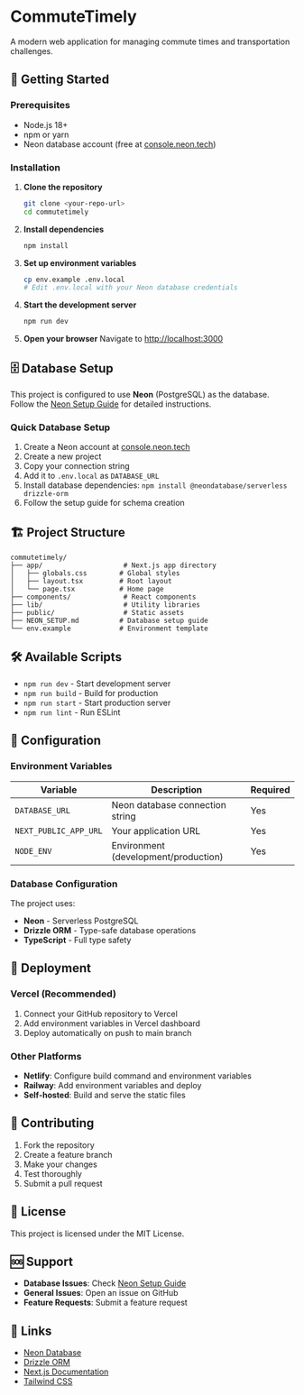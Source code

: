 # CommuteTimely

A modern web application for managing commute times and transportation challenges.

## 🚀 Getting Started

### Prerequisites

- Node.js 18+ 
- npm or yarn
- Neon database account (free at [console.neon.tech](https://console.neon.tech/))

### Installation

1. **Clone the repository**
   ```bash
   git clone <your-repo-url>
   cd commutetimely
   ```

2. **Install dependencies**
   ```bash
   npm install
   ```

3. **Set up environment variables**
   ```bash
   cp env.example .env.local
   # Edit .env.local with your Neon database credentials
   ```

4. **Start the development server**
   ```bash
   npm run dev
   ```

5. **Open your browser**
   Navigate to [http://localhost:3000](http://localhost:3000)

## 🗄️ Database Setup

This project is configured to use **Neon** (PostgreSQL) as the database. Follow the [Neon Setup Guide](./NEON_SETUP.md) for detailed instructions.

### Quick Database Setup

1. Create a Neon account at [console.neon.tech](https://console.neon.tech/)
2. Create a new project
3. Copy your connection string
4. Add it to `.env.local` as `DATABASE_URL`
5. Install database dependencies: `npm install @neondatabase/serverless drizzle-orm`
6. Follow the setup guide for schema creation

## 🏗️ Project Structure

```
commutetimely/
├── app/                    # Next.js app directory
│   ├── globals.css        # Global styles
│   ├── layout.tsx         # Root layout
│   └── page.tsx           # Home page
├── components/             # React components
├── lib/                    # Utility libraries
├── public/                 # Static assets
├── NEON_SETUP.md          # Database setup guide
└── env.example            # Environment template
```

## 🛠️ Available Scripts

- `npm run dev` - Start development server
- `npm run build` - Build for production
- `npm run start` - Start production server
- `npm run lint` - Run ESLint

## 🔧 Configuration

### Environment Variables

| Variable | Description | Required |
|----------|-------------|----------|
| `DATABASE_URL` | Neon database connection string | Yes |
| `NEXT_PUBLIC_APP_URL` | Your application URL | Yes |
| `NODE_ENV` | Environment (development/production) | Yes |

### Database Configuration

The project uses:
- **Neon** - Serverless PostgreSQL
- **Drizzle ORM** - Type-safe database operations
- **TypeScript** - Full type safety

## 🚀 Deployment

### Vercel (Recommended)

1. Connect your GitHub repository to Vercel
2. Add environment variables in Vercel dashboard
3. Deploy automatically on push to main branch

### Other Platforms

- **Netlify**: Configure build command and environment variables
- **Railway**: Add environment variables and deploy
- **Self-hosted**: Build and serve the static files

## 🤝 Contributing

1. Fork the repository
2. Create a feature branch
3. Make your changes
4. Test thoroughly
5. Submit a pull request

## 📝 License

This project is licensed under the MIT License.

## 🆘 Support

- **Database Issues**: Check [Neon Setup Guide](./NEON_SETUP.md)
- **General Issues**: Open an issue on GitHub
- **Feature Requests**: Submit a feature request

## 🔗 Links

- [Neon Database](https://neon.tech/)
- [Drizzle ORM](https://orm.drizzle.team/)
- [Next.js Documentation](https://nextjs.org/docs)
- [Tailwind CSS](https://tailwindcss.com/)
